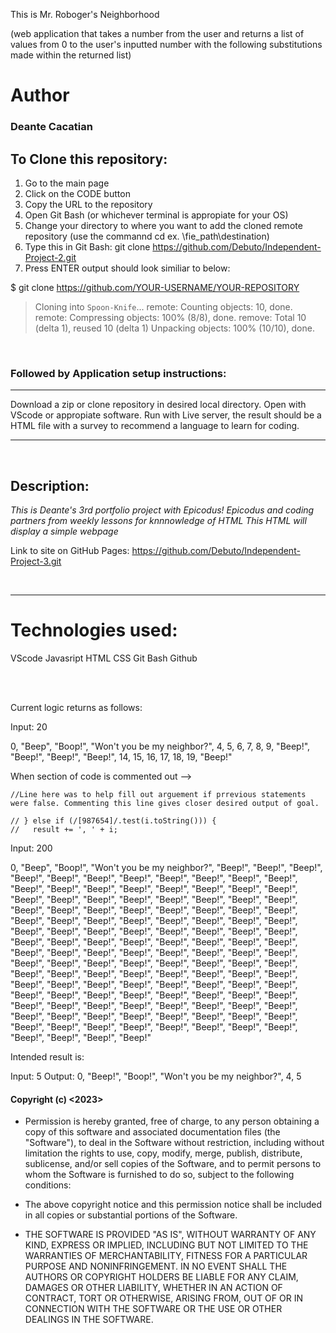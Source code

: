 This is Mr. Roboger's Neighborhood 

(web application that takes a number from the user and returns a list of values from 0 to the user's inputted number with the following substitutions made within the returned list)

# Author
### **Deante Cacatian**

## To Clone this repository:

1. Go to the main page
2. Click on the CODE button
3. Copy the URL to the repository
4. Open Git Bash (or whichever terminal is appropiate for your OS)
5. Change your directory to where you want to add the cloned remote repository (use the commannd cd ex. \fie_path\destination)
6. Type this in Git Bash: git clone https://github.com/Debuto/Independent-Project-2.git
7. Press ENTER output should look similiar to below:

$ git clone https://github.com/YOUR-USERNAME/YOUR-REPOSITORY
> Cloning into `Spoon-Knife`...
> remote: Counting objects: 10, done.
> remote: Compressing objects: 100% (8/8), done.
> remove: Total 10 (delta 1), reused 10 (delta 1)
> Unpacking objects: 100% (10/10), done.

<br>

### Followed by Application setup instructions: <br>

---

Download a zip or clone repository in desired local directory. Open with VScode or appropiate software. Run with Live server, the result should be a HTML file with a survey to recommend a language to learn for coding. 

--- 
<br>

## Description:
*This is Deante's 3rd portfolio project with Epicodus!
Epicodus and coding partners from weekly lessons for knnnowledge of HTML
This HTML will display a simple webpage*

Link to site on GitHub Pages: https://github.com/Debuto/Independent-Project-3.git

<br>

---

# Technologies used: 

VScode
Javasript
HTML
CSS
Git Bash
Github

<br><br>

Current logic returns as follows:

Input: 20

0, "Beep", "Boop!", "Won't you be my neighbor?", 4, 5, 6, 7, 8, 9, "Beep!", "Beep!", "Beep!", "Beep!", 14, 15, 16, 17, 18, 19, "Beep!"

When section of code is commented out -->

    //Line here was to help fill out arguement if prrevious statements were false. Commenting this line gives closer desired output of goal. 

    // } else if (/[987654]/.test(i.toString())) {
    //   result += ', ' + i;

Input: 200

0, "Beep", "Boop!", "Won't you be my neighbor?", "Beep!", "Beep!", "Beep!", "Beep!", "Beep!", "Beep!", "Beep!", "Beep!", "Beep!", "Beep!", "Beep!", "Beep!", "Beep!", "Beep!", "Beep!", "Beep!", "Beep!", "Beep!", "Beep!", "Beep!", "Beep!", "Beep!", "Beep!", "Beep!", "Beep!", "Beep!", "Beep!", "Beep!", "Beep!", "Beep!", "Beep!", "Beep!", "Beep!", "Beep!", "Beep!", "Beep!", "Beep!", "Beep!", "Beep!", "Beep!", "Beep!", "Beep!", "Beep!", "Beep!", "Beep!", "Beep!", "Beep!", "Beep!", "Beep!", "Beep!", "Beep!", "Beep!", "Beep!", "Beep!", "Beep!", "Beep!", "Beep!", "Beep!", "Beep!", "Beep!", "Beep!", "Beep!", "Beep!", "Beep!", "Beep!", "Beep!", "Beep!", "Beep!", "Beep!", "Beep!", "Beep!", "Beep!", "Beep!", "Beep!", "Beep!", "Beep!", "Beep!", "Beep!", "Beep!", "Beep!", "Beep!", "Beep!", "Beep!", "Beep!", "Beep!", "Beep!", "Beep!", "Beep!", "Beep!", "Beep!", "Beep!", "Beep!", "Beep!", "Beep!", "Beep!", "Beep!", "Beep!", "Beep!", "Beep!", "Beep!", "Beep!", "Beep!", "Beep!", "Beep!", "Beep!", "Beep!", "Beep!", "Beep!", "Beep!", "Beep!", "Beep!", "Beep!", "Beep!", "Beep!", "Beep!", "Beep!", "Beep!", "Beep!", "Beep!", "Beep!", "Beep!", "Beep!", "Beep!", "Beep!", "Beep!", "Beep!", "Beep!"

Intended result is:

Input: 5
Output: 0, "Beep!", "Boop!", "Won't you be my neighbor?", 4, 5

#### Copyright (c) <2023> <Deante Cacatian>

- Permission is hereby granted, free of charge, to any person obtaining a copy
of this software and associated documentation files (the "Software"), to deal
in the Software without restriction, including without limitation the rights
to use, copy, modify, merge, publish, distribute, sublicense, and/or sell
copies of the Software, and to permit persons to whom the Software is
furnished to do so, subject to the following conditions:

- The above copyright notice and this permission notice shall be included in all
copies or substantial portions of the Software.

- THE SOFTWARE IS PROVIDED "AS IS", WITHOUT WARRANTY OF ANY KIND, EXPRESS OR
IMPLIED, INCLUDING BUT NOT LIMITED TO THE WARRANTIES OF MERCHANTABILITY,
FITNESS FOR A PARTICULAR PURPOSE AND NONINFRINGEMENT. IN NO EVENT SHALL THE
AUTHORS OR COPYRIGHT HOLDERS BE LIABLE FOR ANY CLAIM, DAMAGES OR OTHER
LIABILITY, WHETHER IN AN ACTION OF CONTRACT, TORT OR OTHERWISE, ARISING FROM,
OUT OF OR IN CONNECTION WITH THE SOFTWARE OR THE USE OR OTHER DEALINGS IN THE
SOFTWARE.